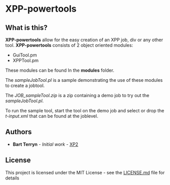 # XPP-powertools
## What is this?
**XPP-powertools** allow for the easy creation of an XPP job, div or any other tool.
**XPP-powertools** consists of 2 object oriented modules:
- GuiTool.pm
- XPPTool.pm

These modules can be found In the **modules** folder.

The _sampleJobTool.pl_ is a sample demonstrating the use of these modules to create a jobtool.

The _JOB_sampleTool.zip_ is a zip containing a demo job to try out the _sampleJobTool.pl_. 

To run the sample tool, start the tool on the demo job and select or drop the _t-input.xml_ that can be found at the joblevel.

## Authors

* **Bart Terryn** - *Initial work* - [XP2](http://www.xp2.be)

## License

This project is licensed under the MIT License - see the [LICENSE.md](LICENSE.md) file for details

